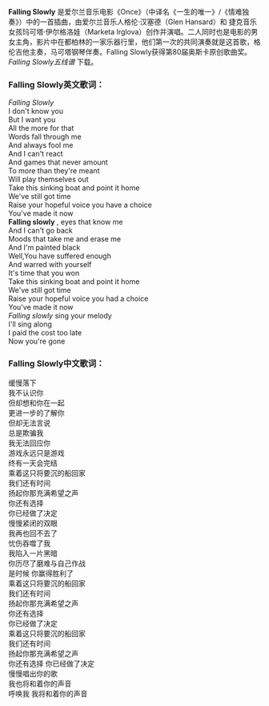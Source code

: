 

**Falling Slowly** 是爱尔兰音乐电影《Once》（中译名《一生的唯一》/《情难独奏》）中的一首插曲，由爱尔兰音乐人格伦·汉塞德（Glen
Hansard）和 捷克音乐女孩玛可塔·伊尔格洛娃（Marketa
Irglova）创作并演唱。二人同时也是电影的男女主角，影片中在都柏林的一家乐器行里，他们第一次的共同演奏就是这首歌，格伦吉他主奏，马可塔钢琴伴奏。Falling
Slowly获得第80届奥斯卡原创歌曲奖。 _Falling Slowly五线谱_ 下载。

### Falling Slowly英文歌词：

_Falling Slowly_  
I don't know you  
But I want you  
All the more for that  
Words fall through me  
And always fool me  
And I can't react  
And games that never amount  
To more than they're meant  
Will play themselves out  
Take this sinking boat and point it home  
We've still got time  
Raise your hopeful voice you have a choice  
You've made it now  
**Falling slowly** , eyes that know me  
And I can't go back  
Moods that take me and erase me  
And I'm painted black  
Well,You have suffered enough  
And warred with yourself  
It's time that you won  
Take this sinking boat and point it home  
We've still got time  
Raise your hopeful voice you had a choice  
You've made it now  
_Falling slowly_ sing your melody  
I'll sing along  
I paid the cost too late  
Now you're gone

### Falling Slowly中文歌词：

缓慢落下  
我不认识你  
但却想和你在一起  
更进一步的了解你  
但却无法言说  
总是欺骗我  
我无法回应你  
游戏永远只是游戏  
终有一天会完结  
乘着这只将要沉的船回家  
我们还有时间  
扬起你那充满希望之声  
你还有选择  
你已经做了决定  
慢慢紧闭的双眼  
我再也回不去了  
忧伤吞噬了我  
我陷入一片黑暗  
你历尽了磨难与自己作战  
是时候 你赢得胜利了  
乘着这只将要沉的船回家  
我们还有时间  
扬起你那充满希望之声  
你还有选择  
你已经做了决定  
乘着这只将要沉的船回家  
我们还有时间  
扬起你那充满希望之声  
你还有选择 你已经做了决定  
慢慢唱出你的歌  
我也将和着你的声音  
呼唤我 我将和着你的声音

